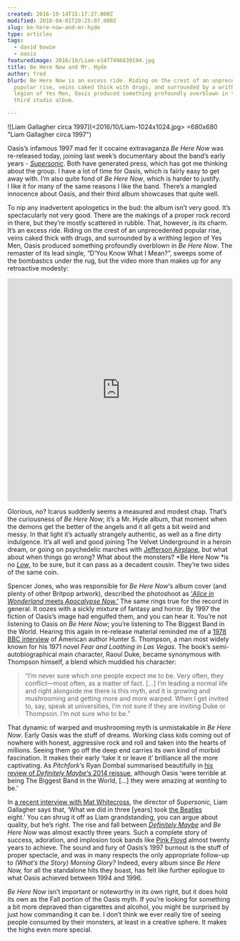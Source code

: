 ```yaml
---
created: 2016-10-14T15:17:27.000Z
modified: 2018-04-01T20:25:07.000Z
slug: be-here-now-and-mr-hyde
type: articles
tags:
  - david bowie
  - oasis
featuredimage: 2016/10/Liam-e1477496839194.jpg
title: Be Here Now and Mr. Hyde
author: fred
blurb: Be Here Now is an excess ride. Riding on the crest of an unprecedented
  popular rise, veins caked thick with drugs, and surrounded by a writhing
  legion of Yes Men, Oasis produced something profoundly overblown in their
  third studio album.

---
```


![Liam Gallagher circa 1997](<2016/10/Liam-1024x1024.jpg> =680x680 "Liam Gallagher circa 1997")

Oasis’s infamous 1997 mad fer it cocaine extravaganza *Be Here Now* was re-released today, joining last week’s documentary about the band’s early years - *[Supersonic](<http://www.imdb.com/title/tt5213534/>)*. Both have generated press, which has got me thinking about the group. I have a lot of time for Oasis, which is fairly easy to get away with. I’m also quite fond of *Be Here Now*, which is harder to justify. I like it for many of the same reasons I like the band. There’s a mangled innocence about Oasis, and their third album showcases that quite well.

To nip any inadvertent apologetics in the bud: the album isn’t very good. It’s spectacularly not very good. There are the makings of a proper rock record in there, but they’re mostly scattered in rubble. That, however, is its charm. It’s an excess ride. Riding on the crest of an unprecedented popular rise, veins caked thick with drugs, and surrounded by a writhing legion of Yes Men, Oasis produced something profoundly overblown in *Be Here Now*. The remaster of its lead single, “D’You Know What I Mean?”, sweeps some of the bombastics under the rug, but the video more than makes up for any retroactive modesty:

<center><iframe src="https://www.youtube.com/embed/jyJU2136ym4?rel=0" width="100%" height="500" frameborder="0" allowfullscreen="allowfullscreen"></iframe></center>

Glorious, no? Icarus suddenly seems a measured and modest chap. That’s the curiousness of *Be Here Now*; it’s a Mr. Hyde album, that moment when the demons get the better of the angels and it all gets a bit weird and messy. In that light it’s actually strangely authentic, as well as a fine dirty indulgence. It’s all well and good joining The Velvet Underground in a heroin dream, or going on psychedelic marches with [Jefferson Airplane](reviews/jefferson-airplane-surrealistic-pillow/), but what about when things go wrong? What about the monsters? *Be Here Now *is no *[Low](<reviews/david-bowie-low/>)*, to be sure, but it can pass as a decadent cousin. They’re two sides of the same coin.

Spencer Jones, who was responsible for *Be Here Now*‘s album cover (and plenty of other Britpop artwork), described the photoshoot as [‘*Alice in Wonderland* meets *Apocalypse Now.*’](<http://www.nme.com/photos/oasis--the-stories-behind-their-cryptic-album-and-single-sleeve-art/385389#/photo/4>) The same rings true for the record in general. It oozes with a sickly mixture of fantasy and horror. By 1997 the fiction of Oasis’s image had engulfed them, and you can hear it. You’re not listening to Oasis on *Be Here Now*; you’re listening to The Biggest Band in the World. Hearing this again in re-release material reminded me of a [1978 BBC interview](<https://youtu.be/laamYjSwcHI?t=41m11s>) of American author Hunter S. Thompson, a man most widely known for his 1971 novel *Fear and Loathing in Las Vegas*. The book’s semi-autobiographical main character, Raoul Duke, became synonymous with Thompson himself, a blend which muddied his character:

> “I’m never sure which one people expect me to be. Very often, they conflict—most often, as a matter of fact. […] I’m leading a normal life and right alongside me there is this myth, and it is growing and mushrooming and getting more and more warped. When I get invited to, say, speak at universities, I’m not sure if they are inviting Duke or Thompson. I’m not sure who to be.”

That dynamic of warped and mushrooming myth is unmistakable in *Be Here Now*. Early Oasis was the stuff of dreams. Working class kids coming out of nowhere with honest, aggressive rock and roll and taken into the hearts of millions. Seeing them go off the deep end carries its own kind of morbid fascination. It makes their early ‘take it or leave it’ brilliance all the more captivating. As *Pitchfork*‘s Ryan Dombal summarised beautifully in [his review of *Definitely Maybe*‘s 2014 reissue](<http://pitchfork.com/reviews/albums/19258-oasis-definitely-maybe-reissue/>), although Oasis ‘were terrible at being The Biggest Band in the World, […] they were amazing at *wanting* to be.’

In [a recent interview with Mat Whitecross](<http://lwlies.com/interviews/liam-gallagher-supersonic-oasis/>), the director of *Supersonic,* Liam Gallagher says that, ‘What we did in three [years] took [the Beatles](reviews/the-beatles-revolver/) eight.’ You can shrug it off as Liam grandstanding, you can argue about quality, but he’s right. The rise and fall between [*Definitely Maybe*](reviews/oasis-definitely-maybe/) and *Be Here Now* was almost exactly three years. Such a complete story of success, adoration, and implosion took bands like [Pink Floyd](reviews/pink-floyd-the-dark-side-of-the-moon/) almost twenty years to achieve. The sound and fury of Oasis’s 1997 burnout is the stuff of proper spectacle, and was in many respects the only appropriate follow-up to *(What’s the Story) Morning Glory?* Indeed, every album since *Be Here Now,* for all the standalone hits they boast, has felt like further epilogue to what Oasis achieved between 1994 and 1996.

*Be Here Now* isn’t important or noteworthy in its own right, but it does hold its own as the Fall portion of the Oasis myth. If you’re looking for something a bit more depraved than cigarettes and alcohol, you might be surprised by just how commanding it can be. I don’t think we ever really tire of seeing people consumed by their monsters, at least in a creative sphere. It makes the highs even more special.
